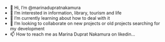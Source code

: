 - 👋 Hi, I’m @marinadupratnakamura
- 👀 I’m interested in information, library, tourism and life
- 🌱 I’m currently learning about how to deal with it
- 💞️ I’m looking to collaborate on new projects or old projects searching for my development
- 📫 How to reach me as Marina Duprat Nakamura on likedin...

<!---
marinadupratnakamura/marinadupratnakamura is a ✨ special ✨ repository because its `README.md` (this file) appears on your GitHub profile.
You can click the Preview link to take a look at your changes.
--->
